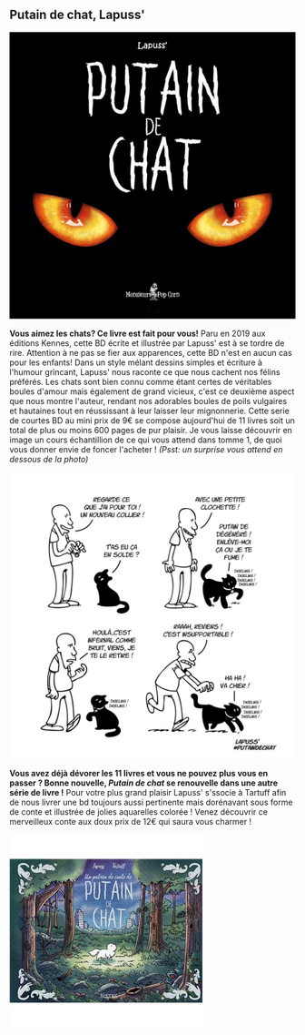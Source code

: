 ## Putain de chat, Lapuss'

![image](images/PTNDECHAT1.jpg)

**Vous aimez les chats? Ce livre est fait pour vous!**
Paru en 2019 aux éditions Kennes, cette BD écrite et illustrée par Lapuss' est à se tordre de rire. 
Attention à ne pas se fier aux apparences, cette BD n'est en aucun cas pour les enfants!
Dans un style mélant dessins simples et écriture à l'humour grincant, Lapuss' nous raconte ce que nous cachent nos félins préférés.
Les chats sont bien connu comme étant certes de véritables boules d'amour mais également de grand vicieux,
c'est ce deuxième aspect que nous montre l'auteur, rendant nos adorables boules de poils vulgaires et hautaines tout en réussissant à leur laisser 
leur mignonnerie.
Cette serie de courtes BD au mini prix de 9€ se compose aujourd'hui de 11 livres soit un total de plus ou moins 600 pages de pur plaisir.
Je vous laisse découvrir en image un cours échantillion de ce qui vous attend dans tomme 1, de quoi vous donner envie de foncer l'acheter !
*(Psst: un surprise vous attend en dessous de la photo)*

![image](images/ILLUPTNDECHAT1.jpg)

**Vous avez déjà dévorer les 11 livres et vous ne pouvez plus vous en passer ? Bonne nouvelle, *Putain de chat* se renouvelle dans une autre série de livre !**
Pour votre plus grand plaisir Lapuss' s'ssocie à Tartuff afin de nous livrer une bd toujours aussi pertinente mais dorénavant sous forme de conte et illustrée de 
jolies aquarelles colorée ! Venez découvrir ce merveilleux conte aux doux prix de 12€ qui saura vous charmer !

![image](images/PTNdeconte.jpg)

